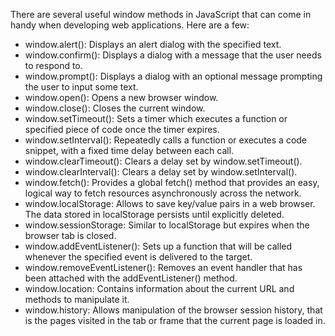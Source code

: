 There are several useful window methods in JavaScript that can come in 
handy when developing web applications. Here are a few:  

- window.alert(): Displays an alert dialog with the specified text.  
- window.confirm(): Displays a dialog with a message that the user needs to 
  respond to.  
- window.prompt(): Displays a dialog with an optional message prompting the 
  user to input some text.  
- window.open(): Opens a new browser window.  
- window.close(): Closes the current window.  
- window.setTimeout(): Sets a timer which executes a function or specified 
  piece of code once the timer expires.  
- window.setInterval(): Repeatedly calls a function or executes a code 
  snippet, with a fixed time delay between each call.  
- window.clearTimeout(): Clears a delay set by window.setTimeout().  
- window.clearInterval(): Clears a delay set by window.setInterval().  
- window.fetch(): Provides a global fetch() method that provides an easy, 
  logical way to fetch resources asynchronously across the network.  
- window.localStorage: Allows to save key/value pairs in a web browser. The 
  data stored in localStorage persists until explicitly deleted.  
- window.sessionStorage: Similar to localStorage but expires when the browser 
  tab is closed.  
- window.addEventListener(): Sets up a function that will be called whenever 
  the specified event is delivered to the target.  
- window.removeEventListener(): Removes an event handler that has been 
  attached with the addEventListener() method.  
- window.location: Contains information about the current URL and methods to 
  manipulate it.  
- window.history: Allows manipulation of the browser session history, that is 
  the pages visited in the tab or frame that the current page is loaded in. 